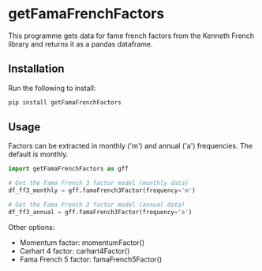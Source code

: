 # getFamaFrenchFactors

This programme gets data for fame french factors from the Kenneth French library and returns it as a pandas dataframe.

## Installation

Run the following to install:

```python
pip install getFamaFrenchFactors
```

## Usage
Factors can be extracted in monthly ('m') and annual ('a') frequencies. The default is monthly.

```python
import getFamaFrenchFactors as gff

# Get the Fama French 3 factor model (monthly data)
df_ff3_monthly = gff.famaFrench3Factor(frequency='m') 

# Get the Fama French 3 factor model (annual data)
df_ff3_annual = gff.famaFrench3Factor(frequency='a')
```

Other options:

* Momentum factor: momentumFactor()
* Carhart 4 factor: carhart4Factor()
* Fama French 5 factor: famaFrench5Factor()

